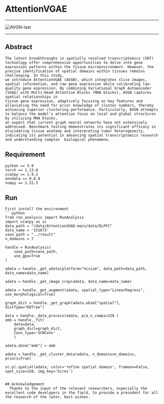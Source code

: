 # AttentionVGAE
___
![AVGN-last](https://github.com/Listen-lei/AttentionVGAE-main/assets/57699859/63c3e5d7-d21d-4f9c-b372-c9c5bb63024a)

___
## Abstract
```
The latest breakthroughs in spatially resolved transcriptomics (SRT) technology offer comprehensive opportunities to delve into gene expression patterns within the tissue microenvironment. However, the precise identification of spatial domains within tissues remains challenging. In this study,
we introduce AttentionVGAE (AVGN), which integrates slice images, spatial information, and raw gene expression while calibrating low-quality gene expression. By combining Variational Graph Autoencoder (VGAE) with Multi-Head Attention Blocks (MHA blocks), AVGN captures spatial relationships in
tissue gene expression, adaptively focusing on key features and alleviating the need for prior knowledge of cluster numbers, thereby achieving superior clustering performance. Particularly, AVGN attempts to balance the model's attention focus on local and global structures by utilizing MHA blocks,
an aspect that current graph neural networks have not extensively addressed. Benchmark testing demonstrates its significant efficacy in elucidating tissue anatomy and interpreting tumor heterogeneity, indicating its potential in advancing spatial transcriptomics research and understanding complex  biological phenomena.
```
## Requirement
```
python == 3.9  
torch == 1.13.0  
scanpy == 1.9.2  
anndata == 0.8.0  
numpy == 1.22.3
```

## Run
```
First install the environment
```python
from run_analysis import RunAnalysis
import scanpy as sc
data_path = "/data/AttentionVGAE-main/data/DLPFC" 
data_name = '151673' 
save_path = "../result"
n_domains = 7

handle = RunAnalysis(
    save_path=save_path,
    use_gpu=True
)

adata = handle._get_adata(platform="Visium", data_path=data_path, data_name=data_name)

adata = handle._get_image_crop(adata, data_name=data_name)

adata = handle._get_augment(adata, spatial_type="LinearRegress", use_morphological=True)

graph_dict = handle._get_graph(adata.obsm["spatial"], distType="KDTree")

data = handle._data_process(adata, pca_n_comps=128 )
emb = handle._fit(
    data=data,
    graph_dict=graph_dict,
    Conv_type='GCNConv'
    )

adata.obsm["emb"] = emb

adata = handle._get_cluster_data(adata, n_domains=n_domains, priori=True)

sc.pl.spatial(adata, color='refine spatial domain', frameon=False, spot_size=150, img_key='hires')
```

```
  
## Acknowledgement
  Thanks to the input of the relevant researchers, especially the excellent code developers in the field, to provide a precedent for all the research of the later, best wishes.
